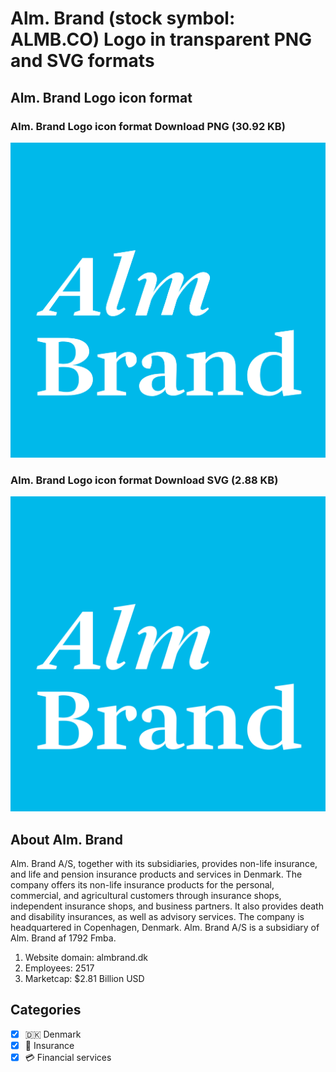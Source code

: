 # Alm. Brand (stock symbol: ALMB.CO) Logo in transparent PNG and SVG formats

## Alm. Brand Logo icon format

### Alm. Brand Logo icon format Download PNG (30.92 KB)

![Alm. Brand Logo icon format Download PNG (30.92 KB)](/img/orig/ALMB.CO-9a74b5e8.png)

### Alm. Brand Logo icon format Download SVG (2.88 KB)

![Alm. Brand Logo icon format Download SVG (2.88 KB)](/img/orig/ALMB.CO-9b74ce73.svg)

## About Alm. Brand

Alm. Brand A/S, together with its subsidiaries, provides non-life insurance, and life and pension insurance products and services in Denmark. The company offers its non-life insurance products for the personal, commercial, and agricultural customers through insurance shops, independent insurance shops, and business partners. It also provides death and disability insurances, as well as advisory services. The company is headquartered in Copenhagen, Denmark. Alm. Brand A/S is a subsidiary of Alm. Brand af 1792 Fmba.

1. Website domain: almbrand.dk
2. Employees: 2517
3. Marketcap: $2.81 Billion USD


## Categories
- [x] 🇩🇰 Denmark
- [x] 🏦 Insurance
- [x] 💳 Financial services
